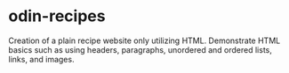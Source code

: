 # odin-recipes

Creation of a plain recipe website only utilizing HTML. Demonstrate HTML basics such as using headers, paragraphs, unordered and ordered lists, links, and images.
